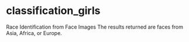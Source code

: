 # classification_girls
Race Identification from Face Images
The results returned are faces from Asia, Africa, or Europe.
